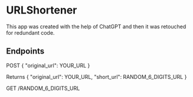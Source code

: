 # URLShortener

This app was created with the help of ChatGPT and then it was retouched for redundant code. 

## Endpoints

POST
{
  "original_url": YOUR_URL
}

Returns
{
  "original_url": YOUR_URL,
   "short_url": RANDOM_6_DIGITS_URL
}

GET /RANDOM_6_DIGITS_URL
